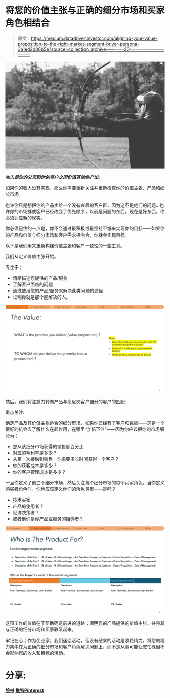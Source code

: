 # 将您的价值主张与正确的细分市场和买家角色相结合

> 原文：<https://medium.datadriveninvestor.com/aligning-your-value-proposition-to-the-right-market-segment-buyer-persona-3a1ed2b86b5e?source=collection_archive---------20----------------------->

![](img/1e6c5f0a67006b447fe66f18a8959978.png)

***收入是你的公司和你的客户之间价值互动的产出。***

如果你的收入没有实现，那么你需要重新关注并重新检查你的价值主张、产品和细分市场。

也许你只是想把你的产品卖给一个没有兴趣的客户群，因为这不是他们的问题…也许你的市场群或客户已经改变了优先顺序，以前是问题的东西，现在是好东西，你必须适应新的现实。

你必须记住的一点是，你不会通过最积极或最坚持不懈来实现你的目标——如果你的产品和价值与细分市场和客户需求相吻合，你就会实现目标。

以下是我们用来重新构建价值主张和客户一致性的一些工具。

我们从定义价值主张开始。

专注于；

*   清晰描述您提供的产品/服务
*   了解客户面临的问题
*   通过使用您的产品/服务来解决此类问题的途径
*   证明你就是那个能解决的人。

![](img/d09f48fde8ed4563557a53a875b054c4.png)

然后，我们将注意力转向产品与高层次客户细分的客户的匹配:

重点关注:

确定产品及其价值主张适合的细分市场。如果你已经有了客户和数据——这是一个很好的机会去了解什么在起作用，在哪里“加倍下注”——因为你应该把你的市场细分为；

*   您从该细分市场获得的销售额百分比
*   对应的毛利率是多少？
*   从第一次接触到销售，你需要多长时间获得一个客户？
*   你的获客成本是多少？
*   你的客户管理成本是多少？

一旦你定义了前三个细分市场，然后关注每个细分市场的每个买家角色。当你定义购买者角色时，你也应该定义他们的角色类型——是吗？

*   技术买家
*   产品的使用者？
*   经济决策者？
*   或者他们是你产品或服务的阻碍者？

![](img/1a1fdbb40f4d2c8d0d19678506a5d5fe.png)

这项工作的价值在于帮助确定前进的道路；阐明您的产品提供的价值主张，并将其与正确的细分市场和买家联系起来。

牢记在心；作为企业家，我们迷恋活动，但没有结果的活动是浪费精力。将您的精力集中在为正确的细分市场和客户角色解决问题上，而不是从事可能让您忙碌但不会影响您的收入和目标的活动。

# 分享:

[**脸书**](https://www.facebook.com/sharer/sharer.php?display=popup&u=https%3A%2F%2Finnovatingpartners.net%2Fblog%2Ffocus-aligning-your-value-proposition-to-the-right-market-segment-buyer-persona%2F) [**推特**](https://twitter.com/intent/tweet?text=Check+out+%27FOCUS+%E2%80%93+Aligning+your+value+proposition+to+the+right+market+segment+%26+buyer+persona%27+on+Innovating+Partners%C2%AE+website&url=https%3A%2F%2Finnovatingpartners.net%2Fblog%2Ffocus-aligning-your-value-proposition-to-the-right-market-segment-buyer-persona%2F)**[**Pinterest**](https://pinterest.com/pin/create/button/?url=https%3A%2F%2Finnovatingpartners.net%2Fblog%2Ffocus-aligning-your-value-proposition-to-the-right-market-segment-buyer-persona%2F&media=https%3A%2F%2Finnovatingpartners.net%2Fwp-content%2Fuploads%2F2021%2F02%2Fmodern-archer-1-scaled.jpg&description=FOCUS%20%E2%80%93%20Aligning%20your%20value%20proposition%20to%20the%20right%20market%20segment%20&%20buyer%20persona)**